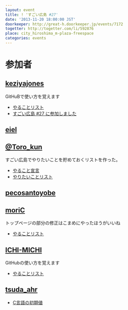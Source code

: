 ```yaml
---
layout: event
title: ! 'すごい広島 #27'
date: '2013-11-20 18:00:00 JST'
doorkeeper: http://great-h.doorkeeper.jp/events/7172
togetter: http://togetter.com/li/592876
place: city_hiroshima_m-plaza-freespace
categories: events
---
```


# 参加者


## [keziyajones](https://github.com/keziyajones)

GitHuBで使い方を覚えます

* [やることリスト](https://github.com/great-h/great-h.github.io/issues/424)
* [すごい広島 #27 に参加しました](http://keziyajones.jp/archives/734)


## [eiel](https://github.com/eiel)


## [@Toro_kun](https://twitter.com/Toro_kun)

すごい広島でやりたいことを貯めておくリストを作った。

* [やること宣言](https://github.com/great-h/great-h.github.io/issues/423)
* [やりたいことリスト](https://gist.github.com/Torokun/7561148)


## [pecosantoyobe](http://twitter.com/pecosantoyobe)


## [moriC](https://github.com/moriC)

トップページの部分の修正はこまめにやったほうがいいね

* [やることリスト](https://github.com/great-h/great-h.github.io/issues/416)


## [ICHI-MICHI](https://github.com/ICHI-MICHI)

GitHubの使い方を覚えます

* [やることリスト](https://github.com/great-h/great-h.github.io/issues/419)


## [tsuda_ahr](https://twitter.com/tsuda_ahr)

* [C言語の初期値](http://ooltcloud.expressweb.jp/201311/article_21003955.html)
